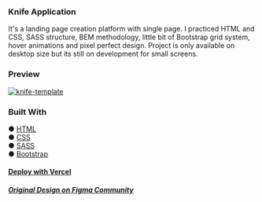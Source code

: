 ### Knife Application  
It's a landing page creation platform with single page. I practiced HTML and CSS, SASS structure, BEM methodology, little bit of Bootstrap grid system, hover animations and pixel perfect design. Project is only available on desktop size but its still on development for small screens.   

### Preview
<a href="https://ibb.co/NY1TS87"><img src="https://i.ibb.co/7ygk4wb/knife-template.png" alt="knife-template" border="0"></a>    

### Built With
● [HTML](https://html.spec.whatwg.org/)  
● [CSS](https://developer.mozilla.org/en-US/docs/Web/CSS)  
● [SASS](https://sass-lang.com/)  
● [Bootstrap](https://getbootstrap.com/)  
#### [Deploy with Vercel](https://knife-application.vercel.app/)
##### [Original Design on Figma Community](https://www.figma.com/file/9hHMgCNj6mKCQ7K4CmNpXj/Knife-Application---Mobile-App-Landing-Page-Template-by-PanoplyStore)
<br>

